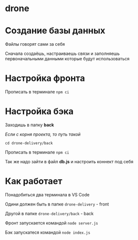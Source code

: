 # drone

# Создание базы данных
Файлы говорят сами за себя

Сначала создаёшь, настраиваешь связи и заполняешь первоначальными данными которые будут использоваться

# Настройка фронта

Прописать в терминале `npm ci`

# Настройка бэка 

Заходишь в папку <b>back</b>

<i>Если с корня проекта, то путь такой</i>

`cd drone-delivery/back`

Прописать в терминале `npm ci`

Так же надо зайти в файл <b>db.js</b> и настроить коннект под себя

# Как работает

Понадобиться два терминала в VS Code

Одини должен быть в папке `drone-delivery` - front

Другой в папке `drone-delivery/back` - back

Фронт запускается командой `node server.js`

Бэк запускатеся командой `node index.js`